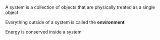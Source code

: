 A system is a collection of objects that are physically treated as a single object

Everything outside of a system is called the **environment**

Energy is conserved inside a system
